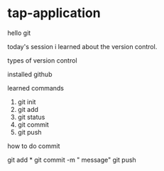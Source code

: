 # tap-application
hello git

today's session i learned about the version control.

types of version control

installed github

learned commands 

1. git init
2. git add
3. git status
4. git commit
5. git push

how to do commit

git add *
git commit -m " message"
git push
 